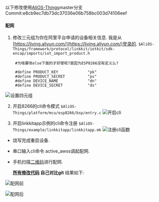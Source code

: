 以下修改使用[AliOS-Things](https://github.com/alibaba/AliOS-Things)master分支Commit:e8cb9ec7db73dc37036e06b758bc003d74106eef 

#### 配网
1. 修改三元组为你在阿里平台申请的设备相关信息.
   我是从[https://living.aliyun.com/](https://living.aliyun.com/)登录的.
   `$AliOS-Things/framework/protocol/linkkit/iotkit/sdk-encap/imports/iot_import_product.h`
   ```
    #为啥要改else下面的才好使呢?是因为ESP8266没有定义么?

    #define PRODUCT_KEY             "pk"
    #define PRODUCT_SECRET          "ps"
    #define DEVICE_NAME             "dn"
    #define DEVICE_SECRET           "ds"
    ```
  ![设置四元组](../../resource/img/set_meta_data.jpg)

2. 开启8266的cli命令模式
  `$AliOS-Things/platform/mcu/esp8266/bsp/entry.c`
  ![开启cli](../../resource/img/cli_enable.jpg)

3. 开启linkkitapp示例的cli命令注册
  `$AliOS-Things/example/linkkitapp/linkkitapp.mk`
  ![注册cli函数](../../resource/img/set_mk.jpg)

- 烧写完成重启设备.
- 串口输入cli命令 active_awss调起配网.
- 手机扫描[二维码](../../resource/doc/Linkkit公版app使用指南.pdf)进行配网.

  **[所有修改代码](patch.diff) 自己对比git** 结果如下:

![配网前](../../resource/img/before_awss.jpg)

![配网后](../../resource/img/after_awss.jpg)

